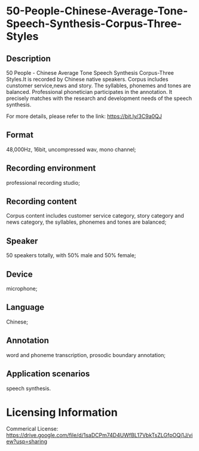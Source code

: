 # 50-People-Chinese-Average-Tone-Speech-Synthesis-Corpus-Three-Styles


## Description
50 People - Chinese Average Tone Speech Synthesis Corpus-Three Styles.It is recorded by Chinese native speakers. Corpus includes cunstomer service,news and story. The syllables, phonemes and tones are balanced. Professional phonetician participates in the annotation. It precisely matches with the research and development needs of the speech synthesis.

For more details, please refer to the link: https://bit.ly/3C9a0QJ

## Format
48,000Hz, 16bit, uncompressed wav, mono channel;

## Recording environment
professional recording studio;

## Recording content
Corpus content includes customer service category, story category and news category, the syllables, phonemes and tones are balanced;

## Speaker
50 speakers totally, with 50% male and 50% female;

## Device
microphone;

## Language
Chinese;

## Annotation
word and phoneme transcription, prosodic boundary annotation;

## Application scenarios
speech synthesis.

# Licensing Information
Commerical License: https://drive.google.com/file/d/1saDCPm74D4UWfBL17VbkTsZLGfpOQj1J/view?usp=sharing
